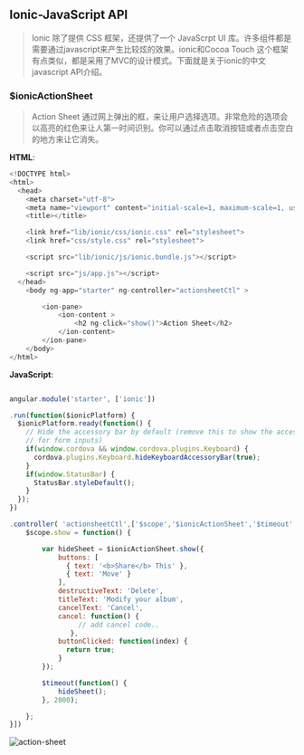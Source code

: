 ## Ionic-JavaScript API

> Ionic 除了提供 CSS 框架，还提供了一个 JavaScrpt UI 库。许多组件都是需要通过javascript来产生比较炫的效果。ionic和Cocoa Touch 这个框架有点类似，都是采用了MVC的设计模式。下面就是关于ionic的中文javascript API介绍。



### $ionicActionSheet

> Action Sheet 通过网上弹出的框，来让用户选择选项。非常危险的选项会以高亮的红色来让人第一时间识别。你可以通过点击取消按钮或者点击空白的地方来让它消失。

**HTML**:
```javascript
<!DOCTYPE html>
<html>
  <head>
    <meta charset="utf-8">
    <meta name="viewport" content="initial-scale=1, maximum-scale=1, user-scalable=no, width=device-width">
    <title></title>

    <link href="lib/ionic/css/ionic.css" rel="stylesheet">
    <link href="css/style.css" rel="stylesheet">

    <script src="lib/ionic/js/ionic.bundle.js"></script>

    <script src="js/app.js"></script>
  </head>
    <body ng-app="starter" ng-controller="actionsheetCtl" >

        <ion-pane>
            <ion-content >
                <h2 ng-click="show()">Action Sheet</h2>
            </ion-content>
        </ion-pane>
    </body>
</html>

```

**JavaScript**:

```javascript

angular.module('starter', ['ionic'])

.run(function($ionicPlatform) {
  $ionicPlatform.ready(function() {
    // Hide the accessory bar by default (remove this to show the accessory bar above the keyboard
    // for form inputs)
    if(window.cordova && window.cordova.plugins.Keyboard) {
      cordova.plugins.Keyboard.hideKeyboardAccessoryBar(true);
    }
    if(window.StatusBar) {
      StatusBar.styleDefault();
    }
  });
})

.controller( 'actionsheetCtl',['$scope','$ionicActionSheet','$timeout' ,function($scope,$ionicActionSheet,$timeout){
    $scope.show = function() {

        var hideSheet = $ionicActionSheet.show({
            buttons: [
              { text: '<b>Share</b> This' },
              { text: 'Move' }
            ],
            destructiveText: 'Delete',
            titleText: 'Modify your album',
            cancelText: 'Cancel',
            cancel: function() {
                 // add cancel code..
               },
            buttonClicked: function(index) {
              return true;
            }
        });

        $timeout(function() {
            hideSheet();
        }, 2000);

    };  
}])

```

![action-sheet](http://7vijqz.com1.z0.glb.clouddn.com/action-sheet.png)


